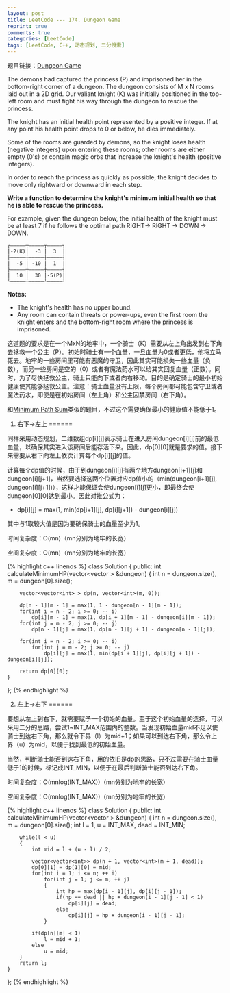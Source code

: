 ```yaml
---
layout: post
title: LeetCode --- 174. Dungeon Game
reprint: true
comments: true
categories: [LeetCode]
tags: [LeetCode, C++, 动态规划, 二分搜索]
---
```



题目链接：[Dungeon Game](https://oj.leetcode.com/problems/dungeon-game/ ) 

The demons had captured the princess (P) and imprisoned her in the bottom-right corner of a dungeon. The dungeon consists of M x N rooms laid out in a 2D grid. Our valiant knight (K) was initially positioned in the top-left room and must fight his way through the dungeon to rescue the princess. 

The knight has an initial health point represented by a positive integer. If at any point his health point drops to 0 or below, he dies immediately. 

Some of the rooms are guarded by demons, so the knight loses health (negative integers) upon entering these rooms; other rooms are either empty (0's) or contain magic orbs that increase the knight's health (positive integers). 

In order to reach the princess as quickly as possible, the knight decides to move only rightward or downward in each step. 

**Write a function to determine the knight's minimum initial health so that he is able to rescue the princess.**

For example, given the dungeon below, the initial health of the knight must be at least 7 if he follows the optimal path RIGHT-> RIGHT -> DOWN -> DOWN. 

    ┌—————┬—————┬—————┐
    |-2(K)|  -3 |  3  |
    ├—————┼—————┼—————┤
    |  -5 | -10 |  1  |
    ├—————┼—————┼—————┤
    |  10 |  30 |-5(P)|
    └—————┴—————┴—————┘

**Notes:**

* The knight's health has no upper bound. 
* Any room can contain threats or power-ups, even the first room the knight enters and the bottom-right room where the princess is imprisoned. 

这道题的要求是在一个MxN的地牢中，一个骑士（K）需要从左上角出发到右下角去拯救一个公主（P）。初始时骑士有一个血量，一旦血量为0或者更低，他将立马死去。地牢的一些房间里可能有恶魔的守卫，因此其实可能损失一些血量（负数），而另一些房间是空的（0）或者有魔法药水可以给其实回复血量（正数）。同时，为了尽快拯救公主，骑士只能向下或者向右移动。目的是确定骑士的最小初始健康使其能够拯救公主。注意：骑士血量没有上限，每个房间都可能包含守卫或者魔法药水，即使是在初始房间（左上角）和公主囚禁房间（右下角）。

和[Minimum Path Sum](http://www.makuiyu.cn/2015/02/LeetCode_64.%20Minimum%20Path%20Sum )类似的题目，不过这个需要确保最小的健康值不能低于1。

1. 右下->左上
======

同样采用动态规划，二维数组dp[i][j]表示骑士在进入房间dungeon[i][j]前的最低血量，以确保其实进入该房间后能存活下来。因此，dp[0][0]就是要求的值。接下来需要从右下向左上依次计算每个dp[i][j]的值。

计算每个dp值的时候，由于到dungeon[i][j]有两个地方dungeon[i+1][j]和dungeon[i][j+1]，当然要选择这两个位置对应dp值小的（min(dungeon[i+1][j], dungeon[i][j+1])），这样才能保证会使dungeon[i][j]更小，即最终会使dungeon[0][0]达到最小。因此对推公式为：

* dp[i][j] = max(1, min(dp[i+1][j], dp[i][j+1]) - dungeon[i][j])

其中与1取较大值是因为要确保骑士的血量至少为1。

时间复杂度：O(mn)（mn分别为地牢的长宽）

空间复杂度：O(mn)（mn分别为地牢的长宽）

{% highlight c++ linenos %}
class Solution
{
public:
    int calculateMinimumHP(vector<vector<int> > &dungeon)
    {
        int n = dungeon.size(), m = dungeon[0].size();
        
        vector<vector<int> > dp(n, vector<int>(m, 0));
        
        dp[n - 1][m - 1] = max(1, 1 - dungeon[n - 1][m - 1]);
        for(int i = n - 2; i >= 0; -- i)
            dp[i][m - 1] = max(1, dp[i + 1][m - 1] - dungeon[i][m - 1]);
        for(int j = m - 2; j >= 0; -- j)
            dp[n - 1][j] = max(1, dp[n - 1][j + 1] - dungeon[n - 1][j]);
        
        for(int i = n - 2; i >= 0; -- i)
            for(int j = m - 2; j >= 0; -- j)
                dp[i][j] = max(1, min(dp[i + 1][j], dp[i][j + 1]) - dungeon[i][j]);
        
        return dp[0][0];
    }
};
{% endhighlight %}

2. 左上->右下
======

要想从左上到右下，就需要赋予一个初始的血量。至于这个初始血量的选择，可以采用二分的思路，尝试1~INT_MAX范围内的整数。当发现初始血量mid不足以使骑士到达右下角，那么就令下界（l）为mid+1；如果可以到达右下角，那么令上界（u）为mid，以便于找到最低的初始血量。

当然，判断骑士能否到达右下角，用的依旧是dp的思路，只不过需要在骑士血量低于1的时候，标记成INT_MIN，以便于在最后判断骑士能否到达右下角。

时间复杂度：O(mnlog(INT_MAX))（mn分别为地牢的长宽）

空间复杂度：O(mnlog(INT_MAX))（mn分别为地牢的长宽）

{% highlight c++ linenos %}
class Solution
{
public:
    int calculateMinimumHP(vector<vector<int> > &dungeon)
    {
        int n = dungeon.size(), m = dungeon[0].size();
        int l = 1, u = INT_MAX, dead = INT_MIN;
        
        while(l < u)
        {
            int mid = l + (u - l) / 2;
            
            vector<vector<int>> dp(n + 1, vector<int>(m + 1, dead));
            dp[0][1] = dp[1][0] = mid;
            for(int i = 1; i <= n; ++ i)
                for(int j = 1; j <= m; ++ j)
                {
                    int hp = max(dp[i - 1][j], dp[i][j - 1]);
                    if(hp == dead || hp + dungeon[i - 1][j - 1] < 1)
                        dp[i][j] = dead;
                    else
                        dp[i][j] = hp + dungeon[i - 1][j - 1];
                }
            
            if(dp[n][m] < 1)
                l = mid + 1;
            else
                u = mid;
        }
        return l;
    }
};
{% endhighlight %}
